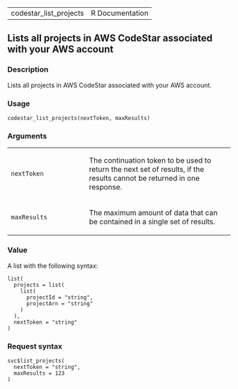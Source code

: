 <table style="width: 100%;">
<tbody>
<tr class="odd">
<td>codestar_list_projects</td>
<td style="text-align: right;">R Documentation</td>
</tr>
</tbody>
</table>

## Lists all projects in AWS CodeStar associated with your AWS account

### Description

Lists all projects in AWS CodeStar associated with your AWS account.

### Usage

    codestar_list_projects(nextToken, maxResults)

### Arguments

<table>
<colgroup>
<col style="width: 35%" />
<col style="width: 65%" />
</colgroup>
<tbody>
<tr class="odd">
<td><code id="codestar_list_projects_:_nextToken">nextToken</code></td>
<td><p>The continuation token to be used to return the next set of
results, if the results cannot be returned in one response.</p></td>
</tr>
<tr class="even">
<td><code
id="codestar_list_projects_:_maxResults">maxResults</code></td>
<td><p>The maximum amount of data that can be contained in a single set
of results.</p></td>
</tr>
</tbody>
</table>

### Value

A list with the following syntax:

    list(
      projects = list(
        list(
          projectId = "string",
          projectArn = "string"
        )
      ),
      nextToken = "string"
    )

### Request syntax

    svc$list_projects(
      nextToken = "string",
      maxResults = 123
    )
